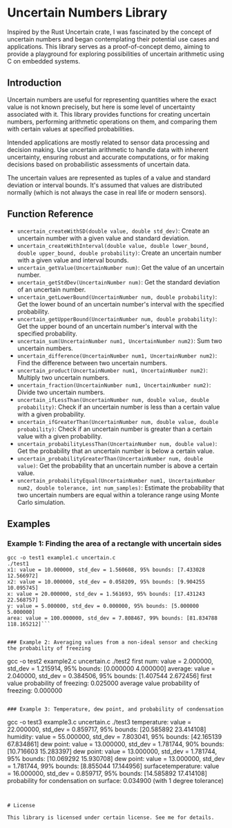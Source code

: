 # Uncertain Numbers Library

Inspired by the Rust Uncertain crate, I was fascinated by the concept of uncertain numbers and began contemplating their potential use cases and applications. This library serves as a proof-of-concept demo, aiming to provide a playground for exploring possibilities of uncertain arithmetic using C on embedded systems.


## Introduction

Uncertain numbers are useful for representing quantities where the exact value is not known precisely, but here is some level of uncertainty associated with it. This library provides functions for creating uncertain numbers, performing arithmetic operations on them, and comparing them with certain values at specified 
probabilities.

Intended applications are mostly related to sensor data processing and decision making. Use uncertain arithmetic to handle data with inherent uncertainty, ensuring robust and accurate computations, or for making decisions based on probabilistic assessments of uncertain data.

The uncertain values are represented as tuples of a value and standard deviation or interval bounds. It's assumed that values are distributed normally (which is not always the case in real life or modern sensors).



## Function Reference

- `uncertain_createWithSD(double value, double std_dev)`: Create an uncertain number with a given value and standard deviation.
- `uncertain_createWithInterval(double value, double lower_bound, double upper_bound, double probability)`: Create an uncertain number with a given value and interval bounds.
- `uncertain_getValue(UncertainNumber num)`: Get the value of an uncertain number.
- `uncertain_getStdDev(UncertainNumber num)`: Get the standard deviation of an uncertain number.
- `uncertain_getLowerBound(UncertainNumber num, double probability)`: Get the lower bound of an uncertain number's interval with the specified probability.
- `uncertain_getUpperBound(UncertainNumber num, double probability)`: Get the upper bound of an uncertain number's interval with the specified probability.
- `uncertain_sum(UncertainNumber num1, UncertainNumber num2)`: Sum two uncertain numbers.
- `uncertain_difference(UncertainNumber num1, UncertainNumber num2)`: Find the difference between two uncertain numbers.
- `uncertain_product(UncertainNumber num1, UncertainNumber num2)`: Multiply two uncertain numbers.
- `uncertain_fraction(UncertainNumber num1, UncertainNumber num2)`: Divide two uncertain numbers.
- `uncertain_ifLessThan(UncertainNumber num, double value, double probability)`: Check if an uncertain number is less than a certain value with a given probability.
- `uncertain_ifGreaterThan(UncertainNumber num, double value, double probability)`: Check if an uncertain number is greater than a certain value with a given probability.
- `uncertain_probabilityLessThan(UncertainNumber num, double value)`: Get the probability that an uncertain number is below a certain value.
- `uncertain_probabilityGreaterThan(UncertainNumber num, double value)`: Get the probability that an uncertain number is above a certain value.
- `uncertain_probabilityEqual(UncertainNumber num1, UncertainNumber num2, double tolerance, int num_samples)`: Estimate the probability that two uncertain numbers are equal within a tolerance range using Monte Carlo simulation.


## Examples

### Example 1: Finding the area of a rectangle with uncertain sides
```
gcc -o test1 example1.c uncertain.c
./test1
x1: value = 10.000000, std_dev = 1.560608, 95% bounds: [7.433028 12.566972]
x2: value = 10.000000, std_dev = 0.058209, 95% bounds: [9.904255 10.095745]
x: value = 20.000000, std_dev = 1.561693, 95% bounds: [17.431243 22.568757]
y: value = 5.000000, std_dev = 0.000000, 95% bounds: [5.000000 5.000000]
area: value = 100.000000, std_dev = 7.808467, 99% bounds: [81.834788 118.165212]```


### Example 2: Averaging values from a non-ideal sensor and checking the probability of freezing
```
gcc -o test2 example2.c uncertain.c
./test2
first num: value = 2.000000, std_dev = 1.215914, 95% bounds: [0.000000 4.000000]
average: value = 2.040000, std_dev = 0.384506, 95% bounds: [1.407544 2.672456]
first value probability of freezing: 0.025000
average value probability of freezing: 0.000000
```

### Example 3: Temperature, dew point, and probability of condensation
```
gcc -o test3 example3.c uncertain.c
./test3
temperature: value = 22.000000, std_dev = 0.859717, 95% bounds: [20.585892 23.414108]
humidity: value = 55.000000, std_dev = 7.803041, 95% bounds: [42.165139 67.834861]
dew point: value = 13.000000, std_dev = 1.781744, 90% bounds: [10.716603 15.283397]
dew point: value = 13.000000, std_dev = 1.781744, 95% bounds: [10.069292 15.930708]
dew point: value = 13.000000, std_dev = 1.781744, 99% bounds: [8.855044 17.144956]
surfacetemperature: value = 16.000000, std_dev = 0.859717, 95% bounds: [14.585892 17.414108]
probability for condensation on surface: 0.034900 (with 1 degree tolerance)
```


# License

This library is licensed under certain license. See me for details.